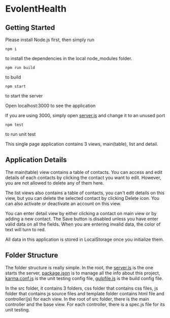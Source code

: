 # EvolentHealth

## Getting Started

Please install Node.js first, then simply run

```
npm i
```

to install the dependencies in the local node_modules folder.

```
npm run build
```

to build

```
npm start
```

to start the server

Open localhost:3000 to see the application

If you are using 3000, simply open [server.js](https://github.com/potatozerg/EvolentHealth/blob/master/server.js) and change it to an unused port

```
npm test
```

to run unit test

This single page application contains 3 views, main(table), list and detail.

## Application Details

The main(table) view contains a table of contacts. You can access and edit details of each contacts by clicking the contact you want to edit. However, you are not allowed to delete any of them here.

The list views also contains a table of contacts, you can't edit details on this view, but you can delete the selected contact by clicking Delete icon. You can also activate or deactivate an account on this view.

You can enter detail view by either clicking a contact on main view or by adding a new contact. The Save button is disabled unless you have enter valid data on all the fields. When you are entering invalid data, the color of text will turn to red.

All data in this application is stored in LocalStorage once you initialize them.

## Folder Structure

The folder structure is really simple. In the root, the [server.js](https://github.com/potatozerg/EvolentHealth/blob/master/server.js) is the one starts the server, [package.json](https://github.com/potatozerg/EvolentHealth/blob/master/package.json) is to manage all the info about this project, [karma.conf.js](https://github.com/potatozerg/EvolentHealth/blob/master/karma.conf.js) is the unit testing config file, [gulpfile.js](https://github.com/potatozerg/EvolentHealth/blob/master/gulpfile.js) is the build config file.

In the src folder, it contains 3 folders, css folder that contains css files, js folder that contains js source files and template folder contains html file and controller(js) for each view. In the root of src folder, there is the main controller and the base view. For each controller, there is a spec.js file for its unit testing.
